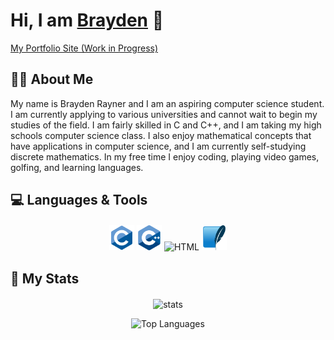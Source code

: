 <h1>Hi, I am <a href="https://bcer-dev.github.io">Brayden</a> 👋</h1>
<a href="https://bcer-dev.github.io">My Portfolio Site (Work in Progress)</a>

## 👨‍💻 About Me
My name is Brayden Rayner and I am an aspiring computer science student. I am currently applying to various universities and cannot wait to begin my studies of the field. I am fairly skilled in C and C++, and I am taking my high schools computer science class. I also enjoy mathematical concepts that have applications in computer science, and I am currently self-studying discrete mathematics. In my free time I enjoy coding, playing video games, golfing, and learning languages.

## 💻 Languages & Tools
<div>
  <p align="center" style="margin-top: 20px;">
    <img src="https://github.com/devicons/devicon/blob/master/icons/c/c-original.svg" width="40" height="40" alt="C"/>
    <img src="https://github.com/devicons/devicon/blob/master/icons/cplusplus/cplusplus-original.svg" width="40" height="40" alt="C++"/>
    <img src="https://github.com/devicons/devicon/blob/master/icons/html/html-original.svg" width="40" height="40" alt="HTML"/>
    <img src="https://github.com/devicons/devicon/blob/master/icons/sqlite/sqlite-original.svg" width="40" height="40" alt="SQLite"/>
  </p>
</div>

## 💪 My Stats
<div>
    <p align="center" style="margin-top: 20px;">
        <img align="" src="https://github-readme-stats.vercel.app/api?username=bcer-dev&show_icons=true&theme=gruvbox" alt="stats"/>
    </p>
    <p align="center">
        <img src="https://github-readme-stats.vercel.app/api/top-langs/?username=bcer-dev&langs_count=5&theme=gruvbox&layout=compactgithub-readme-stats" alt="Top Languages"/>
    </p>
</div>
